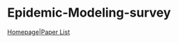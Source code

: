 # Epidemic-Modeling-survey

[Homepage](https://github.com/Bigscity-epidemic/Epidemic-Modeling-survey)|[Paper List](https://github.com/Bigscity-epidemic/Bigscity-epidemic-survey-paperlist)